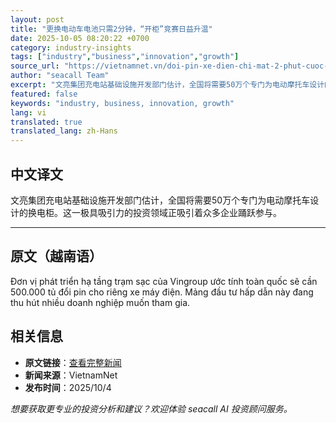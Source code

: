 ```yaml
---
layout: post
title: "更换电动车电池只需2分钟，“开柜”竞赛日益升温"
date: 2025-10-05 08:20:22 +0700
category: industry-insights
tags: ["industry","business","innovation","growth"]
source_url: "https://vietnamnet.vn/doi-pin-xe-dien-chi-mat-2-phut-cuoc-dua-mo-tu-nong-len-tung-ngay-2449214.html"
author: "seacall Team"
excerpt: "文亮集团充电站基础设施开发部门估计，全国将需要50万个专门为电动摩托车设计的换电柜。这一极具吸引力的投资领域正吸引着众多企业踊跃参与。..."
featured: false
keywords: "industry, business, innovation, growth"
lang: vi
translated: true
translated_lang: zh-Hans
---
```


## 中文译文

文亮集团充电站基础设施开发部门估计，全国将需要50万个专门为电动摩托车设计的换电柜。这一极具吸引力的投资领域正吸引着众多企业踊跃参与。

---

## 原文（越南语）

Đơn vị phát triển hạ tầng trạm sạc của Vingroup ước tính toàn quốc sẽ cần 500.000 tủ đổi pin cho riêng xe máy điện. Mảng đầu tư hấp dẫn này đang thu hút nhiều doanh nghiệp muốn tham gia.

## 相关信息

- **原文链接**：[查看完整新闻](https://vietnamnet.vn/doi-pin-xe-dien-chi-mat-2-phut-cuoc-dua-mo-tu-nong-len-tung-ngay-2449214.html)
- **新闻来源**：VietnamNet
- **发布时间**：2025/10/4

*想要获取更专业的投资分析和建议？欢迎体验 seacall AI 投资顾问服务。*